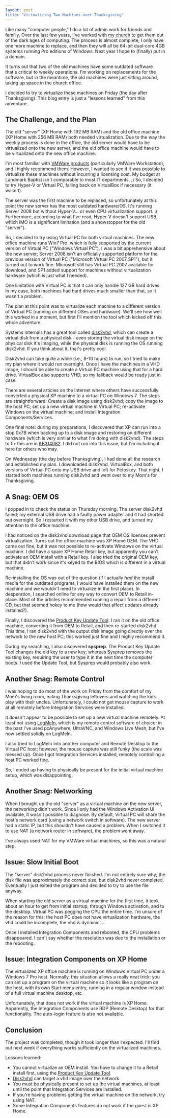 ```yaml
---
layout: post
title: "Virtualizing Two Machines over Thanksgiving"
---
```

Like many "computer people," I do a lot of admin work for friends and familiy. Over the last few years, I've worked with [my church](http://landmarkbaptist.com) to get them out of the dark ages of computing. The process is almost complete; I only have one more machine to replace, and then they will all be 64-bit dual-core 4GB systems running Pro editions of Windows. Next year I hope to (finally) put in a domain.

It turns out that two of the old machines have some outdated software that's critical to weekly operations. I'm working on replacements for the software, but in the meantime, the old machines were just sitting around, taking up space in the church office.

I decided to try to virtualize these machines on Friday (the day after Thanksgiving). This blog entry is just a "lessons learned" from this adventure.

## The Challenge, and the Plan

The old "server" (XP Home with 192 MB RAM) and the old office machine (XP Home with 256 MB RAM) both needed virtualization. Due to the way the weekly process is done in the office, the old server would have to be virtualized onto the new server, and the old office machine would have to be virtualized onto the new office machine.

I'm most familiar with [VMWare products](http://www.vmware.com/) (particularly VMWare Workstation), and I highly recommend them. However, I wanted to see if it was possible to virtualize these machines without incurring a licensing cost. My budget at Landmark Baptist isn't comparable to most IT departments. ;)  So, I decided to try Hyper-V or Virtual PC, falling back on VirtualBox if necessary (it wasn't).

The server was the first machine to be replaced, so unfortunately at this point the new server has the most outdated hardware/OS. It's running Server 2008 but without Hyper-V... or even CPU virtualization support. :(  Furthermore, according to what I've read, Hyper-V doesn't support USB, which IMO is a significant limitation (and a showstopper for the old "server").

So, I decided to try using Virtual PC for both virtual machines. The new office machine runs Win7 Pro, which is fully supported by the current version of Virtual PC ("Windows Virtual PC"). I was a bit apprehensive about the new server; Server 2008 isn't an officially supported platform for the previous version of Virtual PC ("Microsoft Virtual PC 2007 SP1"), but it turned out to work fine. Microsoft still has Virtual PC 2007 available for download, and SP1 added support for machines without virtualization hardware (which is just what I needed).

One limitation with Virtual PC is that it can only handle 127 GB hard drives. In my case, both machines had hard drives much smaller than that, so it wasn't a problem.

The plan at this point was to virtualize each machine to a different version of Virtual PC (running on different OSes and hardware). We'll see how well this worked in a moment, but first I'll mention the tool which kicked off this whole adventure.

Systems Internals has a great tool called [disk2vhd](http://technet.microsoft.com/en-us/sysinternals/ee656415?WT.mc_id=DT-MVP-5000058), which can create a virtual disk from a physical disk - even storing the virtual disk image on the physical disk it's imaging, while the physical disk is running the OS running disk2vhd. If you think about it, that's pretty cool.

Disk2vhd can take quite a while (i.e., 8-10 hours) to run, so I tried to make my plan where it would run overnight. Once I have the machines in a VHD image, I should be able to create a Virtual PC machine using that for a hard drive. VirtualBox also supports VHD, so my fallback would be ready just in case.

There are several articles on the Internet where others have successfully converted a physical XP machine to a virtual PC on Windows 7. The steps are straightforward: Create a disk image using disk2vhd; copy the image to the host PC; set up a new virtual machine in Virtual PC; re-activate Windows on the virtual machine; and install Integration Components/Services.

One final note: during my preparations, I discovered that XP can run into a stop 0x7B when backing up to a disk image and restoring on different hardware (which is very similar to what I'm doing with disk2vhd). The steps to fix this are in [KB314082](http://support.microsoft.com/kb/314082). I did not run into this issue, but I'm including it here for others who may.

On Wednesday (the day before Thanksgiving), I had done all the research and established my plan. I downloaded disk2vhd, VirtualBox, and both versions of Virtual PC onto my USB drive and left for Petoskey. That night, I started both machines running disk2vhd and went over to my Mom's for Thanksgiving.

## A Snag: OEM OS

I popped in to check the status on Thursday morning. The server disk2vhd failed; my external USB drive had a faulty power adapter and it had shorted out overnight. So I restarted it with my other USB drive, and turned my attention to the office machine.

I had noticed on the disk2vhd download page that OEM OS licenses prevent virtualization. Turns out the office machine was XP Home OEM. The VHD came out fine, but it was not possible to re-activate Windows on the virtual machine. I did have a spare XP Home Retail key, but apparently you can't activate an OEM install with a Retail key. I also tried the original OEM key, but that didn't work since it's keyed to the BIOS which is different in a virtual machine.

Re-installing the OS was out of the question (if I actually _had_ the install media for the outdated programs, I would have installed them on the new machine and we wouldn't need to virtualize in the first place). In desperation, I searched online for any way to convert OEM to Retail in-place. Most of the articles recommended running a repair from a different CD, but that seemed hokey to me (how would that affect updates already installed?).

Finally, I discovered the [Product Key Update Tool](http://go.microsoft.com/fwlink/?LinkId=204141). I ran it on the old office machine, converting it from OEM to Retail, and then re-started disk2vhd. This time, I ran disk2vhd with the output disk image going directly over the network to the new host PC; this worked just fine and I highly recommend it.

During my searching, I also discovered **sysprep**. The Product Key Update Tool changes the old key to a new key; whereas Sysprep removes the existing key, requiring the user to type it in the next time the computer boots. I used the Update Tool, but Sysprep would probably also work.

## Another Snag: Remote Control

I was hoping to do most of the work on Friday from the comfort of my Mom's living room, eating Thanksgiving leftovers and watching the kids play with their uncles. Unfortunately, I could not get mouse capture to work at all remotely before Integration Services were installed.

It doesn't appear to be possible to set up a new virtual machine remotely. At least not using [LogMeIn](https://secure.logmein.com/), which is my remote control software of choice; in the past I've used pcAnywhere, UltraVNC, and Windows Live Mesh, but I've now settled solidly on LogMeIn.

I also tried to LogMeIn into another computer and Remote Desktop to the Virtual PC host; however, the mouse capture was still funky (the scale was messed up). Once I got Integration Services installed, remotely controlling a host PC worked fine.

So, I ended up having to physically be present for the initial virtual machine setup, which was disappointing.

## Another Snag: Networking

When I brought up the old "server" as a virtual machine on the new server, the networking didn't work. Since I only had the Windows Activation UI available, it wasn't possible to diagnose. By default, Virtual PC will share the host's network card (using a network switch in software). The new server had a static IP, but this shouldn't have caused a problem. When I switched it to use NAT (a network router in software), the problem went away.

I've always used NAT for my VMWare virtual machines, so this was a natural step.

## Issue: Slow Initial Boot

The "server" disk2vhd process never finished. I'm not entirely sure why; the disk file was approximately the correct size, but disk2vhd never completed. Eventually I just exited the program and decided to try to use the file anyway.

When starting the old server as a virtual machine for the first time, it took about an hour to get from initial startup, through Windows activation, and to the desktop. Virtual PC was pegging the CPU the entire time. I'm unsure of the reason for this; the host PC does not have virtualization hardware, the vhd could be incomplete, the vhd is dynamic, ...

Once I installed Integration Components and rebooted, the CPU problems disappeared. I can't say whether the resolution was due to the installation or the rebooting.

## Issue: Integration Components on XP Home

The virtualized XP office machine is running on Windows Virtual PC under a Windows 7 Pro host. Normally, this situation allows a really neat trick: you can set up a program on the virtual machine so it looks like a program on the host, with its own Start menu entry, running in a regular window instead of a full virtual machine desktop, etc.

Unfortunately, that does not work if the virtual machine is XP Home. Apparently, the Integration Components use RDP (Remote Desktop) for that functionality. The auto-login feature is also not available.

## Conclusion

The project was completed, though it took longer than I expected. I'll find out next week if everything works sufficiently on the virtualized machines.

Lessons learned:

- You cannot virtualize an OEM install. You have to change it to a Retail install first, using the [Product Key Update Tool](http://go.microsoft.com/fwlink/?LinkId=204141).
- [Disk2vhd](http://technet.microsoft.com/en-us/sysinternals/ee656415?WT.mc_id=DT-MVP-5000058) can target a vhd image over the network.
- You must be physically present to set up the virtual machines, at least until the point that Integration Services are installed.
- If you're having problems getting the virtual machine on the network, try using NAT.
- Some Integration Components features do not work if the guest is XP Home.
